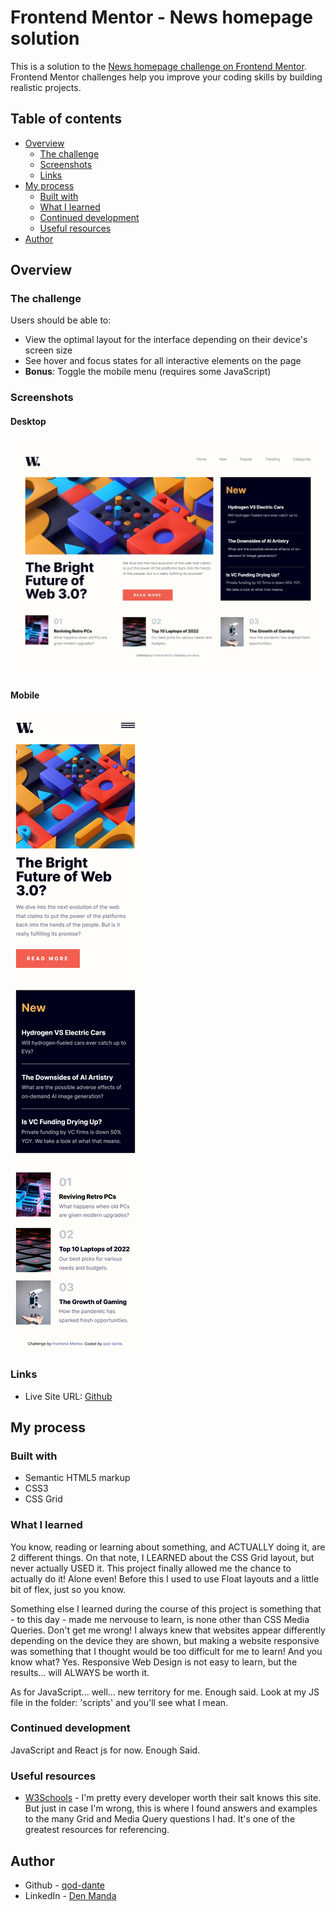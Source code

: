 # Frontend Mentor - News homepage solution

This is a solution to the [News homepage challenge on Frontend Mentor](https://www.frontendmentor.io/challenges/news-homepage-H6SWTa1MFl). Frontend Mentor challenges help you improve your coding skills by building realistic projects. 

## Table of contents

- [Overview](#overview)
  - [The challenge](#the-challenge)
  - [Screenshots](#screenshots)
  - [Links](#links)
- [My process](#my-process)
  - [Built with](#built-with)
  - [What I learned](#what-i-learned)
  - [Continued development](#continued-development)
  - [Useful resources](#useful-resources)
- [Author](#author)

## Overview

### The challenge

Users should be able to:

- View the optimal layout for the interface depending on their device's screen size
- See hover and focus states for all interactive elements on the page
- **Bonus**: Toggle the mobile menu (requires some JavaScript)

### Screenshots

#### Desktop

![Desktop Version](./screenshots/screenshot-desktop-by-qod-dante.png)

#### Mobile

![Mobile Version](./screenshots/screenshot-mobile-by-qod-dante.png)

### Links

- Live Site URL: [Github](https://qod-dante.github.io/News-Hompage-by-qod-dante)

## My process

### Built with

- Semantic HTML5 markup
- CSS3
- CSS Grid

### What I learned

You know, reading or learning about something, and ACTUALLY doing it, are 2 different things.
On that note, I LEARNED about the CSS Grid layout, but never actually USED it. This project finally allowed me the chance
to actually do it! Alone even! Before this I used to use Float layouts and a little bit of flex, just so you know.

Something else I learned during the course of this project is something that - to this day - made me nervouse to learn,
is none other than CSS Media Queries.
Don't get me wrong! I always knew that websites appear differently depending on the device they are shown, but making a website
responsive was something that I thought would be too difficult for me to learn! And you know what? Yes. Responsive Web Design
is not easy to learn, but the results... will ALWAYS be worth it.

As for JavaScript... well... new territory for me. Enough said. Look at my JS file in the folder: 'scripts' and you'll see what I mean.

### Continued development

JavaScript and React js for now. Enough Said.

### Useful resources

- [W3Schools](https://w3schools.com) - I'm pretty every developer worth their salt knows this site. But just in case I'm wrong, this is where I found answers and
examples to the many Grid and Media Query questions I had. It's one of the greatest resources for referencing.

## Author

- Github - [qod-dante](https://github.com/qod-dante/)
- LinkedIn - [Den Manda](https://www.linkedin.com/in/den-manda-172147240/)

